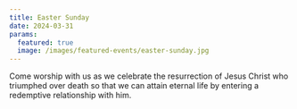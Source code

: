 ```yaml
---
title: Easter Sunday
date: 2024-03-31
params:
  featured: true
  image: /images/featured-events/easter-sunday.jpg
---
```


Come worship with us as we celebrate the resurrection of Jesus Christ who triumphed over death so that we can attain eternal life by entering a redemptive relationship with him.

<!--more-->
